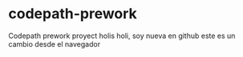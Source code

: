 # codepath-prework
Codepath prework proyect
holis
holi, soy nueva en github
este es un cambio desde el navegador
